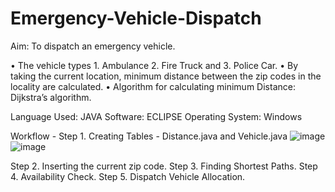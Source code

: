 # Emergency-Vehicle-Dispatch

Aim: To dispatch an emergency vehicle.

• The vehicle types 1. Ambulance 2. Fire Truck and 3.
Police Car.
• By taking the current location, minimum distance
between the zip codes in the locality are calculated.
• Algorithm for calculating minimum Distance: Dijkstra’s
algorithm.

Language Used: JAVA
Software: ECLIPSE
Operating System: Windows

Workflow - 
Step 1. Creating Tables - Distance.java and Vehicle.java
![image](https://user-images.githubusercontent.com/53621812/124228050-3ab4c680-db29-11eb-9015-06baef127701.png)
![image](https://user-images.githubusercontent.com/53621812/124228061-3e484d80-db29-11eb-87ba-f5d92cb5ce28.png)

Step 2. Inserting the current zip code. 
Step 3. Finding Shortest Paths.
Step 4. Availability Check.
Step 5. Dispatch Vehicle Allocation.
